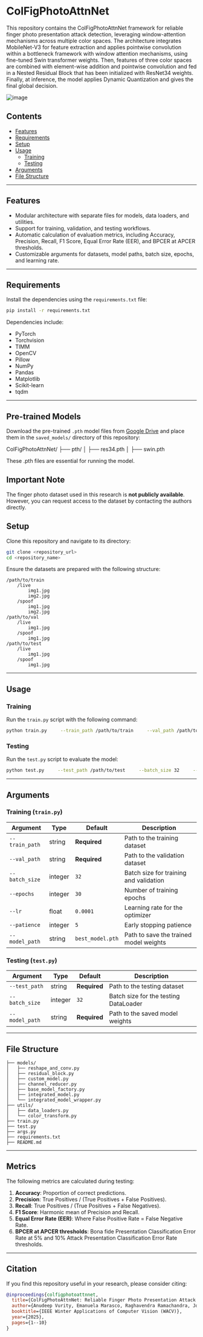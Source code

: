 
# **ColFigPhotoAttnNet**

This repository contains the ColFigPhotoAttnNet framework for reliable finger photo presentation attack detection, leveraging window-attention mechanisms across multiple color spaces. The architecture integrates MobileNet-V3 for feature extraction and applies pointwise convolution within a bottleneck framework with window attention mechanisms, using fine-tuned Swin transformer weights. Then, features of three color spaces are combined with element-wise addition and pointwise convolution and fed in a Nested Residual Block that has been initialized with ResNet34 weights.
Finally, at inference, the model applies Dynamic Quantization and gives the final global decision.

![image](https://github.com/user-attachments/assets/64c67dcb-84c0-4cb9-a985-2fc449b8fa05)


## **Contents**
- [Features](#features)
- [Requirements](#requirements)
- [Setup](#setup)
- [Usage](#usage)
  - [Training](#training)
  - [Testing](#testing)
- [Arguments](#arguments)
- [File Structure](#file-structure)

---

## **Features**
- Modular architecture with separate files for models, data loaders, and utilities.
- Support for training, validation, and testing workflows.
- Automatic calculation of evaluation metrics, including Accuracy, Precision, Recall, F1 Score, Equal Error Rate (EER), and BPCER at APCER thresholds.
- Customizable arguments for datasets, model paths, batch size, epochs, and learning rate.

---

## **Requirements**
Install the dependencies using the `requirements.txt` file:
```bash
pip install -r requirements.txt
```

Dependencies include:
- PyTorch
- Torchvision
- TIMM
- OpenCV
- Pillow
- NumPy
- Pandas
- Matplotlib
- Scikit-learn
- tqdm

---

## **Pre-trained Models**
Download the pre-trained `.pth` model files from [Google Drive](<https://drive.google.com/drive/folders/1d8z1mDgeOVrBJ2XRFoI0_CpoebtKSt5f?usp=drive_link>) and place them in the `saved_models/` directory of this repository:

ColFigPhotoAttnNet/ 
├── pth/ 
  │ ├── res34.pth
  │ ├── swin.pth 


These .pth files are essential for running the model.

## **Important Note**
The finger photo dataset used in this research is **not publicly available**. However, you can request access to the dataset by contacting the authors directly. 

## **Setup**
Clone this repository and navigate to its directory:
```bash
git clone <repository_url>
cd <repository_name>
```

Ensure the datasets are prepared with the following structure:
```
/path/to/train
    /live
        img1.jpg
        img2.jpg
    /spoof
        img1.jpg
        img2.jpg
/path/to/val
    /live
        img1.jpg
    /spoof
        img1.jpg
/path/to/test
    /live
        img1.jpg
    /spoof
        img1.jpg
```

---

## **Usage**

### **Training**
Run the `train.py` script with the following command:
```bash
python train.py     --train_path /path/to/train     --val_path /path/to/val     --batch_size 32     --epochs 30     --lr 0.0001     --patience 5     --model_path best_model.pth
```

### **Testing**
Run the `test.py` script to evaluate the model:
```bash
python test.py     --test_path /path/to/test     --batch_size 32     --model_path best_model.pth
```

---

## **Arguments**

### **Training (`train.py`)**
| Argument       | Type    | Default        | Description                                   |
|----------------|---------|----------------|-----------------------------------------------|
| `--train_path` | string  | **Required**   | Path to the training dataset                 |
| `--val_path`   | string  | **Required**   | Path to the validation dataset               |
| `--batch_size` | integer | `32`           | Batch size for training and validation       |
| `--epochs`     | integer | `30`           | Number of training epochs                    |
| `--lr`         | float   | `0.0001`       | Learning rate for the optimizer              |
| `--patience`   | integer | `5`            | Early stopping patience                      |
| `--model_path` | string  | `best_model.pth` | Path to save the trained model weights      |

### **Testing (`test.py`)**
| Argument       | Type    | Default        | Description                                   |
|----------------|---------|----------------|-----------------------------------------------|
| `--test_path`  | string  | **Required**   | Path to the testing dataset                  |
| `--batch_size` | integer | `32`           | Batch size for the testing DataLoader        |
| `--model_path` | string  | **Required**   | Path to the saved model weights              |

---

## **File Structure**
```
├── models/
│   ├── reshape_and_conv.py
│   ├── residual_block.py
│   ├── custom_model.py
│   ├── channel_reducer.py
│   ├── base_model_factory.py
│   ├── integrated_model.py
│   └── integrated_model_wrapper.py
├── utils/
│   ├── data_loaders.py
│   └── color_transform.py
├── train.py
├── test.py
├── args.py
├── requirements.txt
├── README.md
```

---

## **Metrics**
The following metrics are calculated during testing:
1. **Accuracy**: Proportion of correct predictions.
2. **Precision**: True Positives / (True Positives + False Positives).
3. **Recall**: True Positives / (True Positives + False Negatives).
4. **F1 Score**: Harmonic mean of Precision and Recall.
5. **Equal Error Rate (EER)**: Where False Positive Rate = False Negative Rate.
6. **BPCER at APCER thresholds**: Bona fide Presentation Classification Error Rate at 5% and 10% Attack Presentation Classification Error Rate thresholds.

---

## **Citation**
If you find this repository useful in your research, please consider citing:

```bibtex
@inproceedings{colfigphotoattnnet,
  title={ColFigPhotoAttnNet: Reliable Finger Photo Presentation Attack Detection Leveraging Window-Attention on Color Spaces},
  author={Anudeep Vurity, Emanuela Marasco, Raghavendra Ramachandra, Jongwoo Park},
  booktitle={IEEE Winter Applications of Computer Vision (WACV)},
  year={2025},
  pages={1--10}
}
